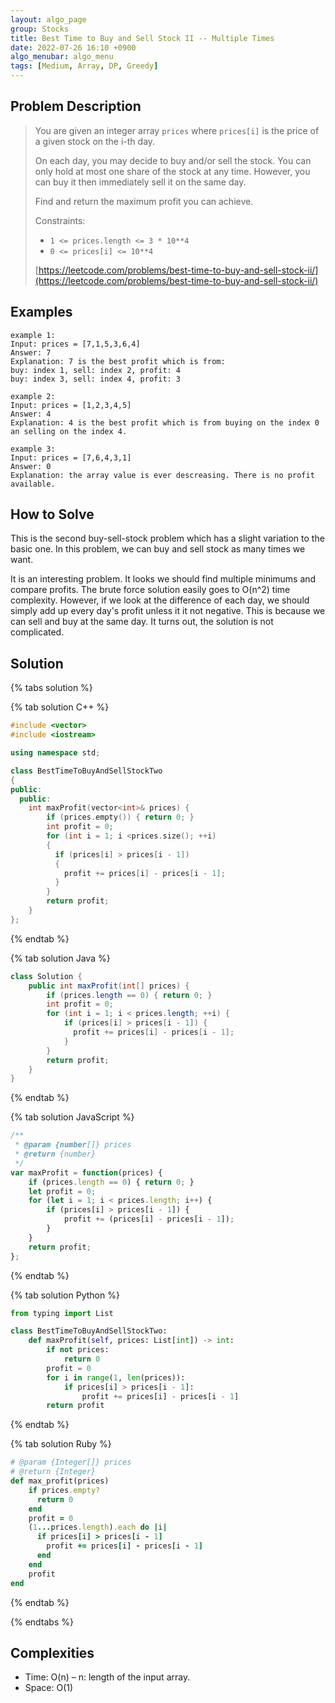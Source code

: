```yaml
---
layout: algo_page
group: Stocks
title: Best Time to Buy and Sell Stock II -- Multiple Times
date: 2022-07-26 16:10 +0900
algo_menubar: algo_menu
tags: [Medium, Array, DP, Greedy]
---
```


## Problem Description
> You are given an integer array `prices` where `prices[i]` is the price of a given stock on the i-th day.
>
> On each day, you may decide to buy and/or sell the stock.
> You can only hold at most one share of the stock at any time.
> However, you can buy it then immediately sell it on the same day.
>
> Find and return the maximum profit you can achieve.
>
>
> Constraints:
> - `1 <= prices.length <= 3 * 10**4`
> - `0 <= prices[i] <= 10**4`
>
> [https://leetcode.com/problems/best-time-to-buy-and-sell-stock-ii/](https://leetcode.com/problems/best-time-to-buy-and-sell-stock-ii/)

## Examples
```
example 1:
Input: prices = [7,1,5,3,6,4]
Answer: 7
Explanation: 7 is the best profit which is from:
buy: index 1, sell: index 2, profit: 4
buy: index 3, sell: index 4, profit: 3
```
```
example 2:
Input: prices = [1,2,3,4,5]
Answer: 4
Explanation: 4 is the best profit which is from buying on the index 0 an selling on the index 4.
```
```
example 3:
Input: prices = [7,6,4,3,1]
Answer: 0
Explanation: the array value is ever descreasing. There is no profit available.
```

## How to Solve
This is the second buy-sell-stock problem which has a slight variation to the basic one.
In this problem, we can buy and sell stock as many times we want.

It is an interesting problem. It looks we should find multiple minimums and compare profits.
The brute force solution easily goes to O(n^2) time complexity.
However, if we look at the difference of each day, we should simply add up every day's profit unless it it not negative.
This is because we can sell and buy at the same day.
It turns out, the solution is not complicated.


## Solution

{% tabs solution %}

{% tab solution C++ %}
```cpp
#include <vector>
#include <iostream>

using namespace std;

class BestTimeToBuyAndSellStockTwo
{
public:
  public:
    int maxProfit(vector<int>& prices) {
        if (prices.empty()) { return 0; }
        int profit = 0;
        for (int i = 1; i <prices.size(); ++i)
        {
          if (prices[i] > prices[i - 1])
          {
            profit += prices[i] - prices[i - 1];
          }
        }
        return profit;
    }
};
```
{% endtab %}

{% tab solution Java %}
```java
class Solution {
    public int maxProfit(int[] prices) {
        if (prices.length == 0) { return 0; }
        int profit = 0;
        for (int i = 1; i < prices.length; ++i) {
            if (prices[i] > prices[i - 1]) {
              profit += prices[i] - prices[i - 1];
            }
        }
        return profit;
    }
}
```
{% endtab %}

{% tab solution JavaScript %}
```js
/**
 * @param {number[]} prices
 * @return {number}
 */
var maxProfit = function(prices) {
    if (prices.length == 0) { return 0; }
    let profit = 0;
    for (let i = 1; i < prices.length; i++) {
        if (prices[i] > prices[i - 1]) {
            profit += (prices[i] - prices[i - 1]);
        }
    }
    return profit;
};
```
{% endtab %}

{% tab solution Python %}
```python
from typing import List

class BestTimeToBuyAndSellStockTwo:
    def maxProfit(self, prices: List[int]) -> int:
        if not prices:
            return 0
        profit = 0
        for i in range(1, len(prices)):
            if prices[i] > prices[i - 1]:
                profit += prices[i] - prices[i - 1]
        return profit
```
{% endtab %}

{% tab solution Ruby %}
```ruby
# @param {Integer[]} prices
# @return {Integer}
def max_profit(prices)
    if prices.empty?
      return 0
    end
    profit = 0
    (1...prices.length).each do |i|
      if prices[i] > prices[i - 1]
        profit += prices[i] - prices[i - 1]
      end
    end
    profit
end
```
{% endtab %}

{% endtabs %}


## Complexities
- Time: O(n) – n: length of the input array.
- Space: O(1)
